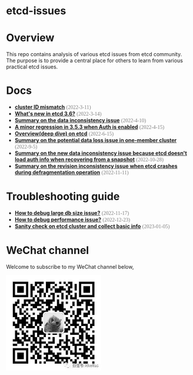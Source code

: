 etcd-issues 
======
# Overview
This repo contains analysis of various etcd issues from etcd community. The purpose is to provide a central place for others to learn from various practical etcd issues.

# Docs
- **[cluster ID mismatch](docs/cluster_id_mismatch.md)** <span style="color: #808080; font-family: Babas; font-size: 1em;">(2022-3-11)</span>
- **[What's new in etcd 3.6?](docs/what_is_new_in_etcd_3_6.md)** <span style="color: #808080; font-family: Babas; font-size: 1em;">(2022-3-14)</span>
- **[Summary on the data inconsistency issue](issues/13766)** <span style="color: #808080; font-family: Babas; font-size: 1em;">(2022-4-10)</span>
- **[A minor regression in 3.5.3 when Auth is enabled](issues/13937)** <span style="color: #808080; font-family: Babas; font-size: 1em;">(2022-4-15)</span>
- **[Overview(deep dive) on etcd](docs/cncf_storage_tag_etcd.md)** <span style="color: #808080; font-family: Babas; font-size: 1em;">(2022-6-15)</span>
- **[Summary on the potential data loss issue in one-member cluster](issues/14370)** <span style="color: #808080; font-family: Babas; font-size: 1em;">(2022-9-5)</span>
- **[Summary on the new data inconsistency issue because etcd doesn't load auth info when recovering from a snapshot](issues/14571)** <span style="color: #808080; font-family: Babas; font-size: 1em;">(2022-10-28)</span>
- **[Summary on the revision inconsistency issue when etcd crashes during defragmentation operation](issues/revision_inconsistency)** <span style="color: #808080; font-family: Babas; font-size: 1em;">(2022-11-11)</span>

# Troubleshooting guide
- **[How to debug large db size issue?](docs/troubleshooting/how_to_debug_large_db_size_issue.md)** <span style="color: #808080; font-family: Babas; font-size: 1em;">(2022-11-17)</span>
- **[How to debug performance issue?](docs/troubleshooting/how_to_debug_performance_issue.md)** <span style="color: #808080; font-family: Babas; font-size: 1em;">(2022-12-23)</span>
- **[Sanity check on etcd cluster and collect basic info](docs/troubleshooting/sanity_check_and_collect_basic_info.md)** <span style="color: #808080; font-family: Babas; font-size: 1em;">(2023-01-05)</span>

# WeChat channel
Welcome to subscribe to my WeChat channel below,

![WeChat Channel](wechat/wechat_channel.jpeg)
